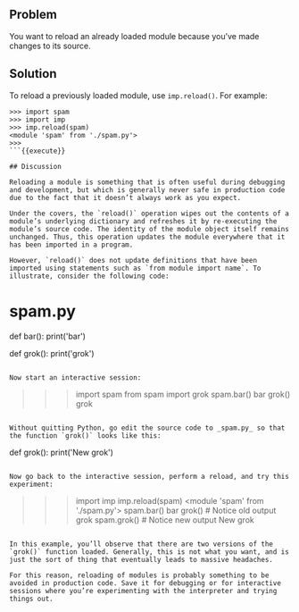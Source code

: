 ## Problem

You want to reload an already loaded module because you’ve made changes to its source.

## Solution

To reload a previously loaded module, use `imp.reload()`. For example:

```
>>> import spam
>>> import imp
>>> imp.reload(spam)
<module 'spam' from './spam.py'>
>>>
```{{execute}}

## Discussion

Reloading a module is something that is often useful during debugging and development, but which is generally never safe in production code due to the fact that it doesn’t always work as you expect.

Under the covers, the `reload()` operation wipes out the contents of a module’s underlying dictionary and refreshes it by re-executing the module’s source code. The identity of the module object itself remains unchanged. Thus, this operation updates the module everywhere that it has been imported in a program.

However, `reload()` does not update definitions that have been imported using statements such as `from module import name`. To illustrate, consider the following code:

```
# spam.py

def bar():
    print('bar')

def grok():
    print('grok')
```{{execute}}

Now start an interactive session:

```
>>> import spam
>>> from spam import grok
>>> spam.bar()
bar
>>> grok()
grok
>>>
```{{execute}}

Without quitting Python, go edit the source code to _spam.py_ so that the function `grok()` looks like this:

```
def grok():
    print('New grok')
```{{execute}}

Now go back to the interactive session, perform a reload, and try this experiment:

```
>>> import imp
>>> imp.reload(spam)
<module 'spam' from './spam.py'>
>>> spam.bar()
bar
>>> grok()             # Notice old output
grok
>>> spam.grok()        # Notice new output
New grok
>>>
```{{execute}}

In this example, you’ll observe that there are two versions of the `grok()` function loaded. Generally, this is not what you want, and is just the sort of thing that eventually leads to massive headaches.

For this reason, reloading of modules is probably something to be avoided in production code. Save it for debugging or for interactive sessions where you’re experimenting with the interpreter and trying things out.